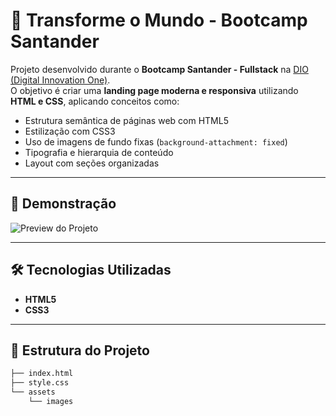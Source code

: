 # 🚀 Transforme o Mundo - Bootcamp Santander

Projeto desenvolvido durante o **Bootcamp Santander - Fullstack** na [DIO (Digital Innovation One)](https://www.dio.me/).  
O objetivo é criar uma **landing page moderna e responsiva** utilizando **HTML e CSS**, aplicando conceitos como:

- Estrutura semântica de páginas web com HTML5  
- Estilização com CSS3  
- Uso de imagens de fundo fixas (`background-attachment: fixed`)  
- Tipografia e hierarquia de conteúdo  
- Layout com seções organizadas  

---

## 📸 Demonstração

![Preview do Projeto](assets/images/preview.png)

---

## 🛠 Tecnologias Utilizadas

- **HTML5**
- **CSS3**

---

## 📂 Estrutura do Projeto

```bash
├── index.html
├── style.css
└── assets
    └── images
